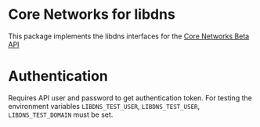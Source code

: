 Core Networks for libdns
========================

This package implements the libdns interfaces for the [Core Networks Beta API](https://beta.api.core-networks.de/doc/)

# Authentication

Requires API user and password to get authentication token. For testing the environment variables `LIBDNS_TEST_USER`, `LIBDNS_TEST_USER`, `LIBDNS_TEST_DOMAIN` must be set.
